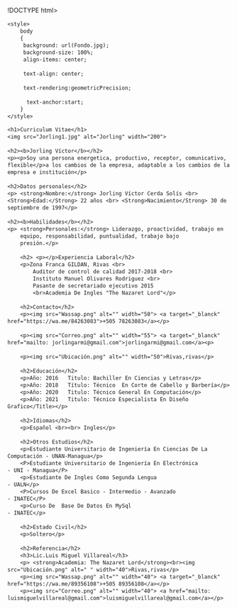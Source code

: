 !DOCTYPE html>
<html lang="en">
<head>
    <meta charset="UTF-8">
    <meta http-equiv="X-UA-Compatible" content="IE=edge">
    <meta name="viewport" content="width=device-width, initial-scale=1.0">
    <title>Curriculum</title>

    <style>
        body
        {
         background: url(Fondo.jpg);
         background-size: 100%;
         align-items: center;

         text-align: center;
        
         text-rendering:geometricPrecision;
       
          text-anchor:start;
        }
    </style>
      
  

</head>
<body>
    
    
    <h1>Curriculum Vitae</h1>
    <img src="Jorling1.jpg" alt="Jorling" width="200">

    <h2><b>Jorling Víctor</b></h2>
    <p><p>Soy una persona energetica, productivo, receptor, comunicativo, flexible</p>a los cambios de la empresa, adaptable a los cambios de la empresa e institución</p>

    <h2>Datos personales</h2>
    <p> <strong>Nombre:</strong> Jorling Víctor Cerda Solís <br> <Strong>Edad:</Strong> 22 años <br> <Strong>Nacimiento</Strong> 30 de septiembre de 1997</p>

    <h2><b>Habilidades</b></h2>
    <p> <strong>Personales:</strong> Liderazgo, proactividad, trabajo en
        equipo, responsabilidad, puntualidad, trabajo bajo
        presión.</p>

        <h2> <p></p>Experiencia Laboral</h2>
        <p>Zona Franca GILDAN, Rivas <br>
            Auditor de control de calidad 2017-2018 <br>
            Instituto Manuel Olivares Rodriguez <br>
            Pasante de secretariado ejecutivo 2015
            <br>Academia De Ingles "The Nazaret Lord"</p>

        <h2>Contacto</h2>
        <p><img src="Wassap.png" alt="" width="50"> <a target="_blanck" href="https://wa.me/84263083">+505 78263083</a></p>

        <p><img src="Correo.png" alt="" width="55"> <a target="_blanck" href="mailto: jorlingarmi@gmail.com">jorlingarmi@gmail.com</a><p>

        <p><img src="Ubicación.png" alt="" width="50">Rivas,rivas</p>

        <h2>Educación</h2>
        <p>Año: 2016   Titulo: Bachiller En Ciencias y Letras</p>
        <p>Año: 2018   Título: Técnico  En Corte de Cabello y Barbería</p>
        <p>Año: 2020   Titulo: Técnico General En Computación</p>
        <p>Año: 2021   Titulo: Técnico Especialista En Diseño Grafico</Title></p> 
        
        <h2>Idiomas</h2>
        <p>Español <br><br> Ingles</p>

        <h2>Otros Estudios</h2>
        <p>Estudiante Universitario de Ingeniería En Ciencias De La Computación - UNAN-Managua</p>
        <P>Estudiante Universitario de Ingeniería En Electrónica                - UNI - Managua</P>
        <p>Estudiante De Ingles Como Segunda Lengua                             - UALN</p>
        <P>Cursos De Excel Basico - Intermedio - Avanzado                       - INATEC</P>
        <p>Curso De  Base De Datos En MySql                                     - INATEC</p>

        <h2>Estado Civil</h2>
        <p>Soltero</p>

        <h2>Referencia</h2>
        <h3>Lic.Luis Miguel Villareal</h3>
        <p> <strong>Academia: The Nazaret Lord</strong><br><img src="Ubicación.png" alt=" " width="40">Rivas,rivas</p>
        <p><img src="Wassap.png" alt="" width="40"> <a target="_blanck" href="https://wa.me/89356108">+505 89356108</a></p>
        <p><img src="Correo.png" alt="" width="40"> <a href="mailto: luismiguelvillareal@gmail.com">luismiguelvillareal@gmail.com</a></p>
       
</body>
</html>
<!--
**JorlingVictor/JorlingVictor** is a ✨ _special_ ✨ repository because its `README.md` (this file) appears on your GitHub profile.

Here are some ideas to get you started:

- 🔭 I’m currently working on ...
- 🌱 I’m currently learning ...
- 👯 I’m looking to collaborate on ...
- 🤔 I’m looking for help with ...
- 💬 Ask me about ...
- 📫 How to reach me: ...
- 😄 Pronouns: ...
- ⚡ Fun fact: ...
-->
